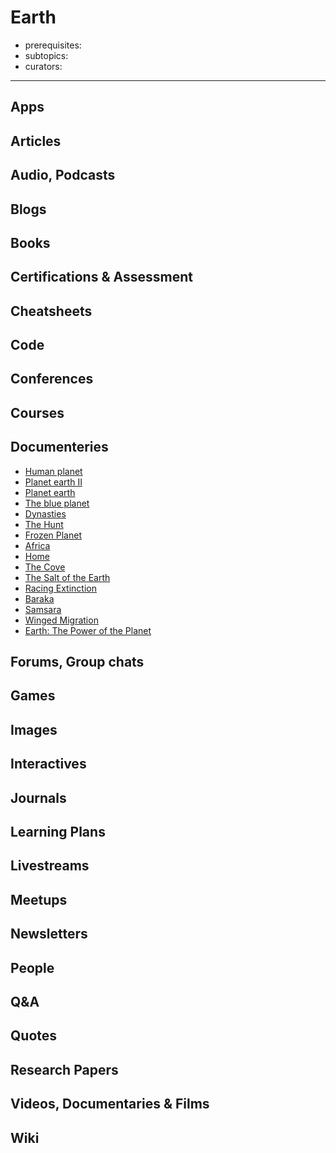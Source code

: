 # Earth

- prerequisites:
- subtopics:
- curators:

------

## Apps

## Articles

## Audio, Podcasts

## Blogs

## Books

## Certifications & Assessment

## Cheatsheets

## Code

## Conferences

## Courses

## Documenteries

- [Human planet](https://letterboxd.com/film/human-planet/)
- [Planet earth II](https://letterboxd.com/film/planet-earth-ii/)
- [Planet earth](https://letterboxd.com/film/planet-earth-2006/)
- [The blue planet](https://letterboxd.com/film/the-blue-planet/)
- [Dynasties](https://letterboxd.com/film/dynasties/)
- [The Hunt](https://letterboxd.com/film/the-hunt-2015/)
- [Frozen Planet](https://letterboxd.com/film/frozen-planet/)
- [Africa](https://letterboxd.com/film/africa-2013/)
- [Home](https://letterboxd.com/film/home-2009/)
- [The Cove](https://letterboxd.com/film/the-cove/)
- [The Salt of the Earth](https://letterboxd.com/film/the-salt-of-the-earth/)
- [Racing Extinction](https://letterboxd.com/film/racing-extinction/)
- [Baraka](https://letterboxd.com/film/baraka/)
- [Samsara](https://letterboxd.com/film/samsara-2011/)
- [Winged Migration](https://letterboxd.com/film/winged-migration/)
- [Earth: The Power of the Planet](https://letterboxd.com/film/earth-the-power-of-the-planet/)

## Forums, Group chats

## Games

## Images

## Interactives

## Journals

## Learning Plans

## Livestreams

## Meetups

## Newsletters

## People

## Q&A

## Quotes

## Research Papers

## Videos, Documentaries & Films

## Wiki

